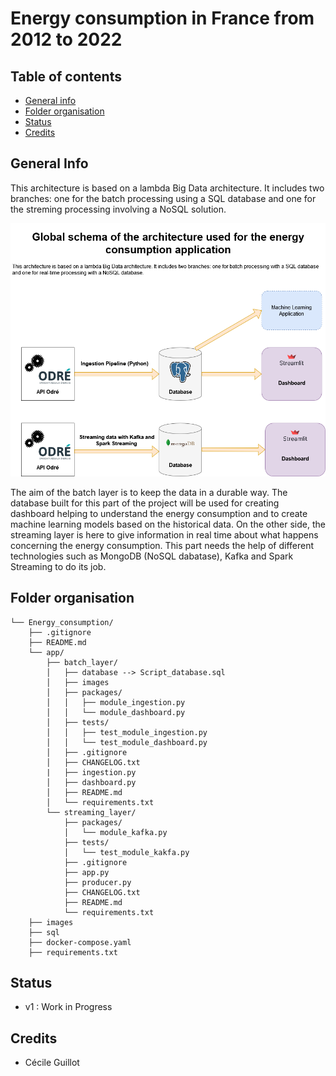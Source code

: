 # Energy consumption in France from 2012 to 2022

## Table of contents
* [General info](#general-info)
* [Folder organisation](#folder-organisation)
* [Status](#status)
* [Credits](#credits)

## General Info

This architecture is based on a lambda Big Data architecture. It includes two branches: one for the batch processing using a SQL database and one for the streming processing involving a NoSQL solution. 

![ALT](images/Global_Architecture.drawio.png)

The aim of the batch layer is to keep the data in a durable way. The database built for this part of the project will be used for creating dashboard helping to understand the energy consumption and to create machine learning models based on the historical data.
On the other side, the streaming layer is here to give information in real time about what happens concerning the energy consumption. This part needs the help of different technologies such as MongoDB (NoSQL dabatase), Kafka and Spark Streaming to do its job.

## Folder organisation

```.
└── Energy_consumption/
    ├── .gitignore
    ├── README.md
    └── app/
        ├── batch_layer/
        │   ├── database --> Script_database.sql
        │   ├── images
        │   ├── packages/
        │   │   ├── module_ingestion.py
        │   │   └── module_dashboard.py
        │   ├── tests/
        │   │   ├── test_module_ingestion.py
        │   │   └── test_module_dashboard.py
        │   ├── .gitignore
        │   ├── CHANGELOG.txt
        |   ├── ingestion.py
        │   ├── dashboard.py
        │   ├── README.md
        │   └── requirements.txt
        └── streaming_layer/
            ├── packages/
            │   └── module_kafka.py
            ├── tests/
            │   └── test_module_kakfa.py
            ├── .gitignore
            ├── app.py
            ├── producer.py
            ├── CHANGELOG.txt
            ├── README.md
            └── requirements.txt
    ├── images
    ├── sql
    ├── docker-compose.yaml
    ├── requirements.txt
```

## Status

- v1 : Work in Progress

## Credits

- Cécile Guillot
